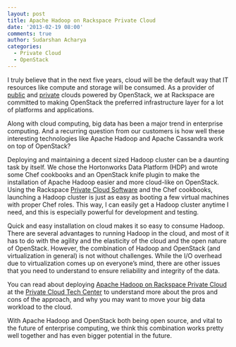 ```yaml
---
layout: post
title: Apache Hadoop on Rackspace Private Cloud
date: '2013-02-19 08:00'
comments: true
author: Sudarshan Acharya
categories:
  - Private Cloud
  - OpenStack
---
```

I truly believe that in the next five years, cloud will be the default way that IT resources like compute and storage will be consumed. As a provider of [public](https://www.rackspace.com/cloud/) and [private](https://www.rackspace.com/cloud/private/) clouds powered by OpenStack, we at Rackspace are committed to making OpenStack the preferred infrastructure layer for a lot of platforms and applications.
<!-- more -->
Along with cloud computing, big data has been a major trend in enterprise computing. And a recurring question from our customers is how well these interesting technologies like Apache Hadoop and Apache Cassandra work on top of OpenStack?

Deploying and maintaining a decent sized Hadoop cluster can be a daunting task by itself. We chose the Hortonworks Data Platform (HDP) and wrote some Chef cookbooks and an OpenStack knife plugin to make the installation of Apache Hadoop easier and more cloud-like on OpenStack. Using the Rackspace [Private Cloud Software](https://www.rackspace.com/cloud/private/openstack_software/) and the Chef cookbooks, launching a Hadoop cluster is just as easy as booting a few virtual machines with proper Chef roles. This way, I can easily get a Hadoop cluster anytime I
need, and this is especially powerful for development and testing.

Quick and easy installation on cloud makes it so easy to consume Hadoop. There are several advantages to running Hadoop in the cloud, and most of it has to do with the agility and the elasticity of the cloud and the open nature of OpenStack. However, the combination of Hadoop and OpenStack (and virtualization in general) is not without challenges. While the I/O overhead due to virtualization comes up on everyone’s mind, there are other issues that you need to understand to ensure reliability
and integrity of the data.

You can read about deploying [Apache Hadoop on Rackspace Private Cloud](https://www.rackspace.com/knowledge_center/article/apache-hadoop-on-rackspace-private-cloud) at the [Private Cloud Tech Center](https://www.rackspace.com/knowledge_center/article/private-cloud-tech-resources) to understand more about the pros and cons of the approach, and why you may want to move your big data workload to the cloud.

With Apache Hadoop and OpenStack both being open source, and vital to the future of enterprise computing, we think this combination works pretty well together and has even bigger potential in the future.

